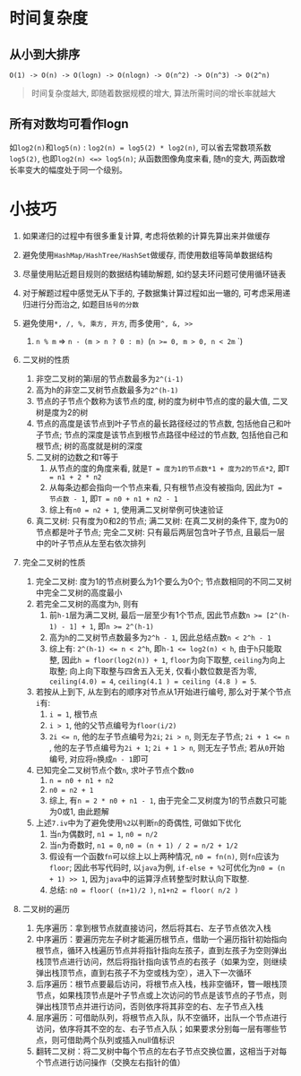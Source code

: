 # 时间复杂度

## 从小到大排序

`O(1) -> O(n) -> O(logn) -> O(nlogn) -> O(n^2) -> O(n^3) -> O(2^n)`

> 时间复杂度越大, 即随着数据规模的增大, 算法所需时间的增长率就越大

## 所有对数均可看作logn

如`log2(n)`和`log5(n)` : `log2(n) = log5(2) * log2(n)`, 可以省去常数项系数`log5(2)`, 也即`log2(n) <=> log5(n)`; 从函数图像角度来看, 随n的变大, 两函数增长率变大的幅度处于同一个级别。

# 小技巧

1.  如果递归的过程中有很多重复计算, 考虑将依赖的计算先算出来并做缓存
2.  避免使用`HashMap/HashTree/HashSet`做缓存, 而使用数组等简单数据结构
3.  尽量使用贴近题目规则的数据结构辅助解题, 如约瑟夫环问题可使用循环链表
4.  对于解题过程中感觉无从下手的, 子数据集计算过程如出一辙的, 可考虑采用递归进行分而治之, 如题目`括号的分数`
5.  避免使用`*, /, %, 乘方, 开方`, 而多使用`^, &, >>`
    1.  `n % m` => `n - (m > n ? 0 : m) `(`n >= 0, m > 0, n < 2m` `)
    
6.  二叉树的性质
    1.  非空二叉树的第i层的节点数最多为`2^(i-1)`
    2.  高为h的非空二叉树节点数最多为`2^(h-1)`
    3.  节点的子节点个数称为该节点的度, 树的度为树中节点的度的最大值, 二叉树是度为2的树
    4.  节点的高度是该节点到叶子节点的最长路径经过的节点数, 包括他自己和叶子节点; 节点的深度是该节点到根节点路径中经过的节点数, 包括他自己和根节点; 树的高度就是树的深度
    5.  二叉树的边数之和`T`等于
        1.  从节点的度的角度来看, 就是`T = 度为1的节点数*1 + 度为2的节点*2`, 即`T = n1 + 2 * n2`
        2.  从每条边都会指向一个节点来看, 只有根节点没有被指向, 因此为`T = 节点数 - 1`, 即`T = n0 + n1 + n2 - 1`
        3.  综上有`n0 = n2 + 1`, 使用满二叉树举例可快速验证
    6.  真二叉树: 只有度为0和2的节点; 满二叉树: 在真二叉树的条件下, 度为0的节点都是叶子节点; 完全二叉树: 只有最后两层包含叶子节点, 且最后一层中的叶子节点从左至右依次排列
    
7.  完全二叉树的性质
    1.  完全二叉树: 度为1的节点树要么为1个要么为0个; 节点数相同的不同二叉树中完全二叉树的高度最小
    2.  若完全二叉树的高度为`h`, 则有
        1.  前`h-1`层为满二叉树, 最后一层至少有1个节点, 因此节点数`n >= [2^(h-1) - 1] + 1`, 即`n >= 2^(h-1)`
        2.  高为`h`的二叉树节点数最多为`2^h - 1`, 因此总结点数`n < 2^h - 1`
        3.  综上有: `2^(h-1) <= n < 2^h`, 即`h-1 <= log2(n) < h`, 由于`h`只能取整, 因此`h = floor(log2(n)) + 1`, `floor`为向下取整, `ceiling`为向上取整; 向上向下取整与四舍五入无关, 仅看小数位数是否为零, `ceiling(4.0) = 4`, `ceiling(4.1
        ) = ceiling
        (4.8
        ) = 5`.
    3.  若按从上到下, 从左到右的顺序对节点从1开始进行编号, 那么对于某个节点`i`有:
        1.  `i = 1`, 根节点
        2.  `i > 1`, 他的父节点编号为`floor(i/2)`
        3.  `2i <= n`, 他的左子节点编号为`2i`; `2i > n`, 则无左子节点; `2i + 1 <= n `, 他的左子节点编号为`2i + 1`; `2i + 1 > n`, 则无左子节点; 若从`0`开始编号, 对应将`n`换成`n - 1`即可
    4.  已知完全二叉树节点个数`n`, 求叶子节点个数`n0`
        1.  `n = n0 + n1 + n2`
        2.  `n0 = n2 + 1`
        3.  综上, 有`n = 2 * n0 + n1 - 1`, 由于完全二叉树度为1的节点数只可能为0或1, 由此题解
    5.  上述`7.iv`中为了避免使用`%2`以判断`n`的奇偶性, 可做如下优化
        1.  当`n`为偶数时, `n1 = 1`, `n0 = n/2`
        2.  当`n`为奇数时, `n1 = 0`, `n0 = (n + 1) / 2 = n/2 + 1/2`
        3.  假设有一个函数`fn`可以综上以上两种情况, `n0 = fn(n)`, 则`fn`应该为`floor`; 因此书写代码时, 以`java`为例, `if-else + %2`可优化为`n0 = (n + 1) >> 1`, 因为`java`中的运算浮点转整型时默认向下取整. 
        4. 总结: `n0 = floor( (n+1)/2 )`, `n1+n2 = floor( n/2 )`

8. 二叉树的遍历
    1.  先序遍历：拿到根节点就直接访问，然后将其右、左子节点依次入栈
    2.  中序遍历：要遍历完左子树才能遍历根节点，借助一个遍历指针初始指向根节点，循环入栈遍历节点并将指针指向左孩子，直到左孩子为空则弹出栈顶节点进行访问，然后将指针指向该节点的右孩子（如果为空，则继续弹出栈顶节点，直到右孩子不为空或栈为空），进入下一次循环
    3.  后序遍历：根节点要最后访问，将根节点入栈，栈非空循环，瞥一眼栈顶节点，如果栈顶节点是叶子节点或上次访问的节点是该节点的子节点，则弹出栈顶节点并进行访问，否则依序将其非空的右、左子节点入栈
    4.  层序遍历：可借助队列，将根节点入队，队不空循环，出队一个节点进行访问，依序将其不空的左、右子节点入队；如果要求分别每一层有哪些节点，则可借助两个队列或插入null值标识
    5.  翻转二叉树：将二叉树中每个节点的左右子节点交换位置，这相当于对每个节点进行访问操作（交换左右指针的值）